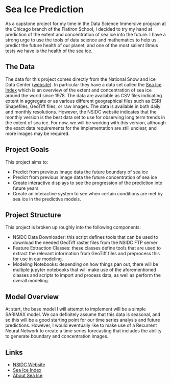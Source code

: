 # Sea Ice Prediction
As a capstone project for my time in the Data Science Immersive program at the Chicago branch of the Flatiron School, I decided to try my hand at prediction of the extent and concentration of sea ice into the future. I have a strong urge to use the tools of data science and mathematics to help us predict the future health of our planet, and one of the most salient litmus tests we have is the health of the sea ice.

## The Data
The data for this project comes directly from the National Snow and Ice Data Center ([website](https://nsidc.org)). In particular they have a data set called the [Sea Ice Index](https://nsidc.org/data/G02135/versions/3) which is an overview of the extent and concentration of sea ice around the world since 1978. The data are available as CSV files indicating extent in aggregate or as various different geographical files such as ESRI Shapefiles, GeoTiff files, or raw images. The data is available in both daily and monthly resolutions. However, the NSIDC website indicates that the monthly version is the best data set to use for observing long term trends in the extent of sea ice. For now, we will be working with this version, although the exact data requirements for the implementation are still unclear, and more images may be required.

## Project Goals
This project aims to:
- Predict from previous image data the future boundary of sea ice
- Predict from previous image data the future concentration of sea ice
- Create interactive displays to see the progression of the prediction into future years
- Create an interactive system to see when certain conditions are met by sea ice in the predictive models.

## Project Structure
This project is broken up roughly into the following components:
- NSIDC Data Downloader: this script defines tools that can be used to download the needed GeoTiff raster files from the NSIDC FTP server
- Feature Extraction Classes: these classes define tools that are used to extract the relevant information from GeoTiff files and preprocess this for use in our modeling.
- Modeling Notebooks: depending on how things pan out, there will be multiple jupyter notebooks that will make use of the aforementioned classes and scripts to import and process data, as well as perform the overall modeling.

## Model Overview
At start, the base model I will attempt to implement will be a simple SARIMAX model. We can definitely assume that this data is seasonal, and so this will be a good starting point for our time series analysis and future predictions. However, I would eventually like to make use of a Recurrent Neural Network to create a time series forecasting that includes the ability to generate boundary and concentration images.

## Links
- [NSIDC Website](https://nsidc.org)
- [Sea Ice Index](https://nsidc.org/data/G02135/versions/3)
- [About Sea Ice](https://nsidc.org/cryosphere/seaice/index.html)
